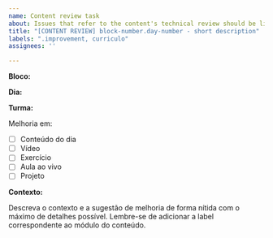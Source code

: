 ```yaml
---
name: Content review task
about: Issues that refer to the content's technical review should be like these
title: "[CONTENT REVIEW] block-number.day-number - short description"
labels: ".improvement, curriculo"
assignees: ''

---
```


**Bloco:** 

**Dia:** 

**Turma:** 

Melhoria em: 
- [ ] Conteúdo do dia
- [ ] Vídeo
- [ ] Exercício
- [ ] Aula ao vivo
- [ ] Projeto

**Contexto:**

Descreva o contexto e a sugestão de melhoria de forma nítida com o máximo de detalhes possível. Lembre-se de adicionar a label correspondente ao módulo do conteúdo.
